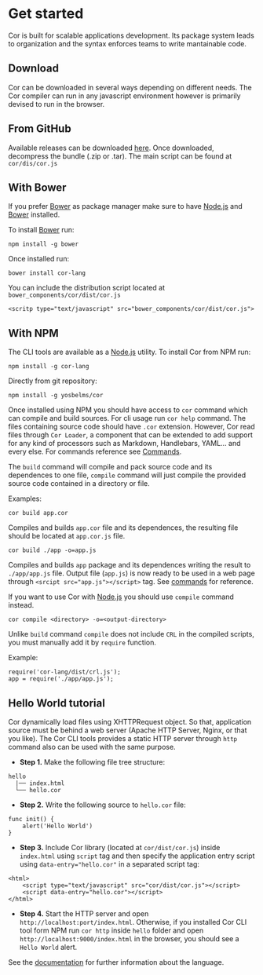 # Get started

Cor is built for scalable applications development. Its package system leads to organization and the syntax enforces teams to write mantainable code.

## Download

Cor can be downloaded in several ways depending on different needs. The Cor compiler can run in any javascript environment however is primarily devised to run in the browser.

## From GitHub

Available releases can be downloaded [here](https://github.com/yosbelms/cor/releases). Once downloaded, decompress the bundle (.zip or .tar). The main script can be found at `cor/dis/cor.js`

## With Bower
If you prefer [Bower](http://bower.io) as package manager make sure to have [Node.js](http://nodejs.org) and [Bower](http://bower.io) installed.

To install [Bower](http://bower.io) run:

```
npm install -g bower
```

Once installed run:

```
bower install cor-lang
```

You can include the distribution script located at `bower_components/cor/dist/cor.js`
```
<scritp type="text/javascript" src="bower_components/cor/dist/cor.js">
```


## With NPM

The CLI tools are available as a [Node.js](http://nodejs.org) utility. To install Cor from NPM run:

```
npm install -g cor-lang
```

Directly from git repository:

```
npm install -g yosbelms/cor
```

Once installed using NPM you should have access to `cor` command which can compile and build sources. For cli usage run `cor help` command. The files containing source code should have `.cor` extension. However, Cor read files through `Cor Loader`, a component that can be extended to add support for any kind of processors such as Markdown, Handlebars, YAML... and every else. For commands reference see [Commands](documentation.html#commands).

The `build` command will compile and pack source code and its dependences to one file, `compile` command will just compile the provided source code contained in a directory or file.

Examples:

```
cor build app.cor
```
Compiles and builds `app.cor` file and its dependences, the resulting file should be located at `app.cor.js` file.

```
cor build ./app -o=app.js
```
Compiles and builds `app` package and its dependences writing the result to `./app/app.js` file. Output file (`app.js`) is now ready to be used in a web page through `<srcipt src="app.js"></script>` tag. See [commands](documentation.html#commands) for reference.

If you want to use Cor with [Node.js](http://nodejs.org) you should use `compile` command instead.
```
cor compile <directory> -o=<output-directory>
```
Unlike `build` command `compile` does not include `CRL` in the compiled scripts, you must manually add it by `require` function.

Example:
```
require('cor-lang/dist/crl.js');
app = require('./app/app.js');
```


## Hello World tutorial

Cor dynamically load files using XHTTPRequest object. So that, application source must be behind a web server (Apache HTTP Server, Nginx, or that you like). The Cor CLI tools provides a static HTTP server through `http` command also can be used with the same purpose.

* **Step 1.** Make the following file tree structure:
```
hello
  |── index.html
  └── hello.cor
```

* **Step 2.** Write the following source to `hello.cor` file:
```
func init() {
    alert('Hello World')
}
```

* **Step 3.** Include Cor library (located at `cor/dist/cor.js`) inside `index.html` using `script` tag and then specify the application entry script using `data-entry="hello.cor"` in a separated script tag:
```
<html>
    <script type="text/javascript" src="cor/dist/cor.js"></script>
    <script data-entry="hello.cor"></script>
</html>
```

* **Step 4.** Start the HTTP server and open `http://localhost:port/index.html`. Otherwise, if you installed Cor CLI tool form NPM run `cor http` inside `hello` folder and open `http://localhost:9000/index.html` in the browser, you should see a `Hello World` alert.

See the [documentation](documentation.html) for further information about the language.
